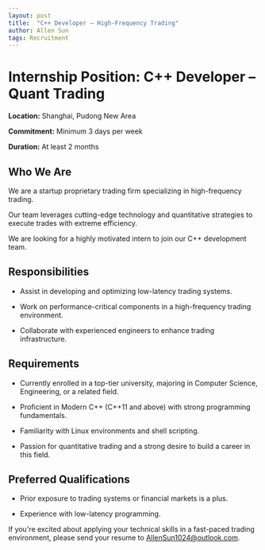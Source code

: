 ```yaml
---
layout: post
title:  "C++ Developer – High-Frequency Trading"
author: Allen Sun
tags: Recruitment
---
```


# Internship Position: C++ Developer – Quant Trading

**Location:** Shanghai, Pudong New Area

**Commitment:** Minimum 3 days per week

**Duration:** At least 2 months

## Who We Are

We are a startup proprietary trading firm specializing in high-frequency trading.

Our team leverages cutting-edge technology and quantitative strategies to execute trades with extreme efficiency.

We are looking for a highly motivated intern to join our C++ development team.

## Responsibilities

- Assist in developing and optimizing low-latency trading systems.

- Work on performance-critical components in a high-frequency trading environment.

- Collaborate with experienced engineers to enhance trading infrastructure.

## Requirements

- Currently enrolled in a top-tier university, majoring in Computer Science, Engineering, or a related field.

- Proficient in Modern C++ (C++11 and above) with strong programming fundamentals.

- Familiarity with Linux environments and shell scripting.

- Passion for quantitative trading and a strong desire to build a career in this field.

## Preferred Qualifications

- Prior exposure to trading systems or financial markets is a plus.

- Experience with low-latency programming.

If you're excited about applying your technical skills in a fast-paced trading environment, please send your resume to AllenSun1024@outlook.com.
